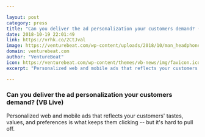 ```yaml
---

layout: post
category: press
title: "Can you deliver the ad personalization your customers demand? (VB Live)"
date: 2018-10-19 22:01:49
link: https://vrhk.co/2CtJval
image: https://venturebeat.com/wp-content/uploads/2018/10/man_headphones.shutterstock_521956912.jpg?fit=1200%2C850&strip=all
domain: venturebeat.com
author: "VentureBeat"
icon: https://venturebeat.com/wp-content/themes/vb-news/img/favicon.ico
excerpt: "Personalized web and mobile ads that reflects your customers' tastes, values, and preferences is what keeps them clicking -- but it's hard to pull off."

---
```


### Can you deliver the ad personalization your customers demand? (VB Live)

Personalized web and mobile ads that reflects your customers' tastes, values, and preferences is what keeps them clicking -- but it's hard to pull off.
